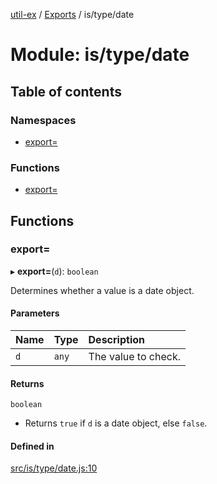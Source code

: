 [util-ex](../README.md) / [Exports](../modules.md) / is/type/date

# Module: is/type/date

## Table of contents

### Namespaces

- [export&#x3D;](is_type_date.export_.md)

### Functions

- [export&#x3D;](is_type_date.md#export&#x3D;)

## Functions

### export&#x3D;

▸ **export=**(`d`): `boolean`

Determines whether a value is a date object.

#### Parameters

| Name | Type | Description |
| :------ | :------ | :------ |
| `d` | `any` | The value to check. |

#### Returns

`boolean`

- Returns `true` if `d` is a date object, else `false`.

#### Defined in

[src/is/type/date.js:10](https://github.com/snowyu/util-ex.js/blob/10dfb41/src/is/type/date.js#L10)
